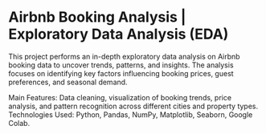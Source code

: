 # Airbnb Booking Analysis | Exploratory Data Analysis (EDA)
This project performs an in-depth exploratory data analysis on Airbnb booking data to uncover trends, patterns, and insights. The analysis focuses on identifying key factors influencing booking prices, guest preferences, and seasonal demand.

Main Features: Data cleaning, visualization of booking trends, price analysis, and pattern recognition across different cities and property types.
Technologies Used: Python, Pandas, NumPy, Matplotlib, Seaborn, Google Colab.
